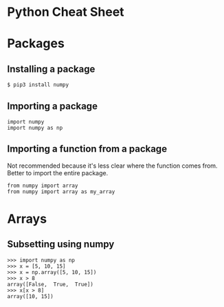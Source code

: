 # Python Cheat Sheet

# Packages

## Installing a package
```
$ pip3 install numpy
```

## Importing a package
```
import numpy
import numpy as np
```

## Importing a function from a package

Not recommended because it's less clear where the function comes from. Better to import the entire package.

```
from numpy import array
from numpy import array as my_array 
```

# Arrays

## Subsetting using numpy
```
>>> import numpy as np
>>> x = [5, 10, 15]
>>> x = np.array([5, 10, 15])
>>> x > 8
array([False,  True,  True])
>>> x[x > 8]
array([10, 15])
```

